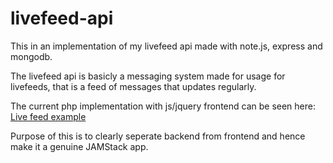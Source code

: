 # livefeed-api

This in an implementation of my livefeed api made with note.js, express and mongodb. 

The livefeed api is basicly a messaging system made for usage for livefeeds, that is
a feed of messages that updates regularly. 

The current php implementation with js/jquery frontend can be seen here:
<a href="http://itselskabet.nu/feed">Live feed example</a>

Purpose of this is to clearly seperate backend from frontend and hence
make it a genuine JAMStack app. 

